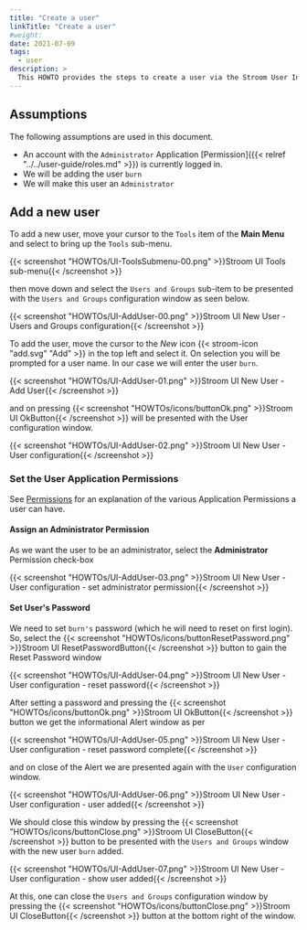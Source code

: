 ```yaml
---
title: "Create a user"
linkTitle: "Create a user"
#weight:
date: 2021-07-09
tags:
  - user
description: >
  This HOWTO provides the steps to create a user via the Stroom User Interface.
---
```


## Assumptions

The following assumptions are used in this document.

- An account with the `Administrator` Application [Permission]({{< relref "../../user-guide/roles.md" >}}) is currently logged in.
- We will be adding the user `burn`
- We will make this user an `Administrator` 

## Add a new user

To add a new user, move your cursor to the `Tools` item of the __Main Menu__ and select to bring up the `Tools` sub-menu.

{{< screenshot "HOWTOs/UI-ToolsSubmenu-00.png" >}}Stroom UI Tools sub-menu{{< /screenshot >}}

then move down and select the `Users and Groups` sub-item to be presented with the `Users and Groups` configuration window as seen below.

{{< screenshot "HOWTOs/UI-AddUser-00.png" >}}Stroom UI New User - Users and Groups configuration{{< /screenshot >}}

To add the user, move the cursor to the _New_ icon {{< stroom-icon "add.svg" "Add" >}} in the top left and
select it. On selection you will be prompted for a user name. In our case we will enter the user `burn`.

{{< screenshot "HOWTOs/UI-AddUser-01.png" >}}Stroom UI New User - Add User{{< /screenshot >}}

and on pressing
{{< screenshot "HOWTOs/icons/buttonOk.png" >}}Stroom UI OkButton{{< /screenshot >}}
will be presented with the User configuration window.

{{< screenshot "HOWTOs/UI-AddUser-02.png" >}}Stroom UI New User - User configuration{{< /screenshot >}}

### Set the User Application Permissions

See 
[Permissions](../../../user-guide/roles "Stroom Application Permissions")
for an explanation of the various Application Permissions a user can have.

#### Assign an Administrator Permission

As we want the user to be an administrator, select the __Administrator__ Permission check-box

{{< screenshot "HOWTOs/UI-AddUser-03.png" >}}Stroom UI New User - User configuration - set administrator permission{{< /screenshot >}}

#### Set User's Password

We need to set `burn's` password (which he will need to reset on first login). So, select the
{{< screenshot "HOWTOs/icons/buttonResetPassword.png" >}}Stroom UI ResetPasswordButton{{< /screenshot >}}
button to gain the Reset Password window

{{< screenshot "HOWTOs/UI-AddUser-04.png" >}}Stroom UI New User - User configuration - reset password{{< /screenshot >}}

After setting a password and pressing the
{{< screenshot "HOWTOs/icons/buttonOk.png" >}}Stroom UI OkButton{{< /screenshot >}}
button we get the informational Alert window as per

{{< screenshot "HOWTOs/UI-AddUser-05.png" >}}Stroom UI New User - User configuration - reset password complete{{< /screenshot >}}

and on close of the Alert we are presented again with the `User` configuration window.

{{< screenshot "HOWTOs/UI-AddUser-06.png" >}}Stroom UI New User - User configuration - user added{{< /screenshot >}}

We should close this window by pressing the 
{{< screenshot "HOWTOs/icons/buttonClose.png" >}}Stroom UI CloseButton{{< /screenshot >}} button to be presented with the `Users and Groups` window with the new user `burn` added.

{{< screenshot "HOWTOs/UI-AddUser-07.png" >}}Stroom UI New User - User configuration - show user added{{< /screenshot >}}

At this, one can close the `Users and Groups` configuration window by pressing the 
{{< screenshot "HOWTOs/icons/buttonClose.png" >}}Stroom UI CloseButton{{< /screenshot >}}
button at the bottom right of the window.
